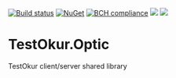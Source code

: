 [![Build status](https://ci.appveyor.com/api/projects/status/94ed1jj4xiymgvf8/branch/master?svg=true)](https://ci.appveyor.com/project/NazmiAltun/testokur-optic/branch/master)
[![NuGet](https://img.shields.io/nuget/v/TestOkur.Optic.svg)](https://www.nuget.org/packages/TestOkur.Optic/)
[![BCH compliance](https://bettercodehub.com/edge/badge/NazmiAltun/TestOkur.Optic?branch=master)](https://bettercodehub.com/)
[![](https://sonarcloud.io/api/project_badges/measure?project=NazmiAltun_TestOkur.Optic&metric=alert_status)](https://sonarcloud.io/project/issues?id=NazmiAltun_TestOkur.Optic&resolved=false&types=alert_status) 
[![](https://sonarcloud.io/api/project_badges/measure?project=NazmiAltun_TestOkur.Optic&metric=code_smells)](https://sonarcloud.io/project/issues?id=NazmiAltun_TestOkur.Optic&resolved=false&types=CODE_SMELL) 

# TestOkur.Optic

TestOkur client/server shared library
